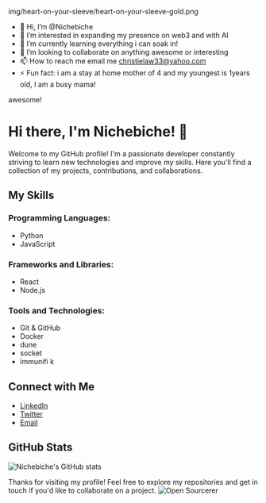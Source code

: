 img/heart-on-your-sleeve/heart-on-your-sleeve-gold.png

- 👋 Hi, I’m @Nichebiche
- 👀 I’m interested in expanding my presence on web3 and with AI 
- 🌱 I’m currently learning everything i can soak in!
- 💞️ I’m looking to collaborate on anything awesome or interesting 
- 📫 How to reach me email me christielaw33@yahoo.com
- ⚡ Fun fact: i am a stay at home mother of 4 and my youngest is 1years old, I am a busy mama! 

<!---
Nichebiche/Nichebiche is a ✨ special ✨ repository because its `README.md` (this file) appears on your GitHub profile.
You can click the Preview link to take a look at your changes.
--->awesome!

# Hi there, I'm Nichebiche! 👋

Welcome to my GitHub profile! I'm a passionate developer constantly striving to learn new technologies and improve my skills. Here you'll find a collection of my projects, contributions, and collaborations.

## My Skills

### Programming Languages:
- Python
- JavaScript
  

### Frameworks and Libraries:
- React
- Node.js
  

### Tools and Technologies:
- Git & GitHub
- Docker
- dune
- socket
- immunifi
  k
## Connect with Me

- [LinkedIn](https://www.linkedin.com/in/nichebiche)
- [Twitter](https://twitter.com/nichebiche)
- [Email](mailto:your-email@example.com)

## GitHub Stats

![Nichebiche's GitHub stats](https://github-readme-stats.vercel.app/api?username=Nichebiche&show_icons=true&theme=radical)

Thanks for visiting my profile! Feel free to explore my repositories and get in touch if you'd like to collaborate on a project.
![Open Sourcerer](https://github.com/sagelga/github-achievement/blob/main/img/open-sourcerer/open-sourcerer-default.png)
